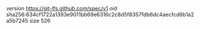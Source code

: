 version https://git-lfs.github.com/spec/v1
oid sha256:634cf1722a1393e9011bb69e6316c2c8d5f8357fdb6dc4aecfcd6b1a2a5b7245
size 526
